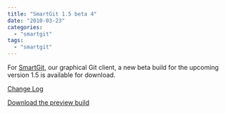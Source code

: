 ```yaml
---
title: "SmartGit 1.5 beta 4"
date: "2010-03-23"
categories: 
  - "smartgit"
tags: 
  - "smartgit"
---
```


For [SmartGit](http://www.syntevo.com/smartgit/), our graphical Git client, a new beta build for the upcoming version 1.5 is available for download.

[Change Log](http://www.syntevo.com/smartgit/changelog-eap.txt)

[Download the preview build](http://www.syntevo.com/smartgit/early-access.html)
